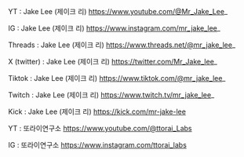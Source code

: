 YT : Jake Lee (제이크 리)
https://www.youtube.com/@Mr_Jake_Lee_

IG : Jake Lee (제이크 리)
https://www.instagram.com/mr_jake_lee_

Threads : Jake Lee (제이크 리)
https://www.threads.net/@mr_jake_lee_

X (twitter) : Jake Lee (제이크 리)
https://twitter.com/Mr_Jake_lee_

Tiktok : Jake Lee (제이크 리)
https://www.tiktok.com/@mr_jake_lee_

Twitch : Jake Lee (제이크 리)
https://www.twitch.tv/mr_jake_lee_

Kick : Jake Lee (제이크 리)
https://kick.com/mr-jake-lee

YT : 또라이연구소
https://www.youtube.com/@ttorai_Labs

IG : 또라이연구소
https://www.instagram.com/ttorai_labs


